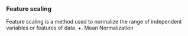 ### Feature scaling 
Feature scaling is a method used to normalize the range of independent variables or features of data.
+. Mean Normalization